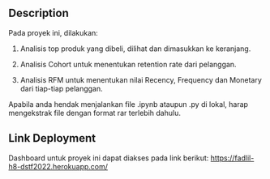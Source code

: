 ## Description

Pada proyek ini, dilakukan:

1. Analisis top produk yang dibeli, dilihat dan dimasukkan ke keranjang.
 
2. Analisis Cohort untuk menentukan retention rate dari pelanggan.

3. Analisis RFM untuk menentukan nilai Recency, Frequency dan Monetary dari tiap-tiap pelanggan.

Apabila anda hendak menjalankan file .ipynb ataupun .py di lokal, harap mengekstrak file dengan format rar terlebih dahulu.

## Link Deployment

Dashboard untuk proyek ini dapat diakses pada link berikut:
https://fadlil-h8-dstf2022.herokuapp.com/